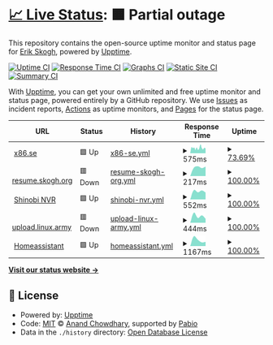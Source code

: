 # [📈 Live Status](https://status.x86.se): <!--live status--> **🟧 Partial outage**

This repository contains the open-source uptime monitor and status page for [Erik Skogh](https://status.x86.se), powered by [Upptime](https://github.com/upptime/upptime).

[![Uptime CI](https://github.com/eskogh/upptime/workflows/Uptime%20CI/badge.svg)](https://github.com/eskogh/upptime/actions?query=workflow%3A%22Uptime+CI%22)
[![Response Time CI](https://github.com/eskogh/upptime/workflows/Response%20Time%20CI/badge.svg)](https://github.com/eskogh/upptime/actions?query=workflow%3A%22Response+Time+CI%22)
[![Graphs CI](https://github.com/eskogh/upptime/workflows/Graphs%20CI/badge.svg)](https://github.com/eskogh/upptime/actions?query=workflow%3A%22Graphs+CI%22)
[![Static Site CI](https://github.com/eskogh/upptime/workflows/Static%20Site%20CI/badge.svg)](https://github.com/eskogh/upptime/actions?query=workflow%3A%22Static+Site+CI%22)
[![Summary CI](https://github.com/eskogh/upptime/workflows/Summary%20CI/badge.svg)](https://github.com/eskogh/upptime/actions?query=workflow%3A%22Summary+CI%22)

With [Upptime](https://upptime.js.org), you can get your own unlimited and free uptime monitor and status page, powered entirely by a GitHub repository. We use [Issues](https://github.com/eskogh/upptime/issues) as incident reports, [Actions](https://github.com/eskogh/upptime/actions) as uptime monitors, and [Pages](https://status.x86.se) for the status page.

<!--start: status pages-->
<!-- This summary is generated by Upptime (https://github.com/upptime/upptime) -->
<!-- Do not edit this manually, your changes will be overwritten -->
<!-- prettier-ignore -->
| URL | Status | History | Response Time | Uptime |
| --- | ------ | ------- | ------------- | ------ |
| <img alt="" src="https://icons.duckduckgo.com/ip3/x86.se.ico" height="13"> [x86.se](https://x86.se/) | 🟩 Up | [x86-se.yml](https://github.com/eskogh/upptime/commits/HEAD/history/x86-se.yml) | <details><summary><img alt="Response time graph" src="./graphs/x86-se/response-time-week.png" height="20"> 575ms</summary><br><a href="https://status.x86.se/history/x86-se"><img alt="Response time 575" src="https://img.shields.io/endpoint?url=https%3A%2F%2Fraw.githubusercontent.com%2Feskogh%2Fupptime%2FHEAD%2Fapi%2Fx86-se%2Fresponse-time.json"></a><br><a href="https://status.x86.se/history/x86-se"><img alt="24-hour response time 559" src="https://img.shields.io/endpoint?url=https%3A%2F%2Fraw.githubusercontent.com%2Feskogh%2Fupptime%2FHEAD%2Fapi%2Fx86-se%2Fresponse-time-day.json"></a><br><a href="https://status.x86.se/history/x86-se"><img alt="7-day response time 575" src="https://img.shields.io/endpoint?url=https%3A%2F%2Fraw.githubusercontent.com%2Feskogh%2Fupptime%2FHEAD%2Fapi%2Fx86-se%2Fresponse-time-week.json"></a><br><a href="https://status.x86.se/history/x86-se"><img alt="30-day response time 575" src="https://img.shields.io/endpoint?url=https%3A%2F%2Fraw.githubusercontent.com%2Feskogh%2Fupptime%2FHEAD%2Fapi%2Fx86-se%2Fresponse-time-month.json"></a><br><a href="https://status.x86.se/history/x86-se"><img alt="1-year response time 575" src="https://img.shields.io/endpoint?url=https%3A%2F%2Fraw.githubusercontent.com%2Feskogh%2Fupptime%2FHEAD%2Fapi%2Fx86-se%2Fresponse-time-year.json"></a></details> | <details><summary><a href="https://status.x86.se/history/x86-se">73.69%</a></summary><a href="https://status.x86.se/history/x86-se"><img alt="All-time uptime 73.69%" src="https://img.shields.io/endpoint?url=https%3A%2F%2Fraw.githubusercontent.com%2Feskogh%2Fupptime%2FHEAD%2Fapi%2Fx86-se%2Fuptime.json"></a><br><a href="https://status.x86.se/history/x86-se"><img alt="24-hour uptime 6.37%" src="https://img.shields.io/endpoint?url=https%3A%2F%2Fraw.githubusercontent.com%2Feskogh%2Fupptime%2FHEAD%2Fapi%2Fx86-se%2Fuptime-day.json"></a><br><a href="https://status.x86.se/history/x86-se"><img alt="7-day uptime 73.69%" src="https://img.shields.io/endpoint?url=https%3A%2F%2Fraw.githubusercontent.com%2Feskogh%2Fupptime%2FHEAD%2Fapi%2Fx86-se%2Fuptime-week.json"></a><br><a href="https://status.x86.se/history/x86-se"><img alt="30-day uptime 73.69%" src="https://img.shields.io/endpoint?url=https%3A%2F%2Fraw.githubusercontent.com%2Feskogh%2Fupptime%2FHEAD%2Fapi%2Fx86-se%2Fuptime-month.json"></a><br><a href="https://status.x86.se/history/x86-se"><img alt="1-year uptime 73.69%" src="https://img.shields.io/endpoint?url=https%3A%2F%2Fraw.githubusercontent.com%2Feskogh%2Fupptime%2FHEAD%2Fapi%2Fx86-se%2Fuptime-year.json"></a></details>
| <img alt="" src="https://icons.duckduckgo.com/ip3/resume.skogh.org.ico" height="13"> [resume.skogh.org](https://resume.skogh.org/upptime-health) | 🟥 Down | [resume-skogh-org.yml](https://github.com/eskogh/upptime/commits/HEAD/history/resume-skogh-org.yml) | <details><summary><img alt="Response time graph" src="./graphs/resume-skogh-org/response-time-week.png" height="20"> 217ms</summary><br><a href="https://status.x86.se/history/resume-skogh-org"><img alt="Response time 217" src="https://img.shields.io/endpoint?url=https%3A%2F%2Fraw.githubusercontent.com%2Feskogh%2Fupptime%2FHEAD%2Fapi%2Fresume-skogh-org%2Fresponse-time.json"></a><br><a href="https://status.x86.se/history/resume-skogh-org"><img alt="24-hour response time 229" src="https://img.shields.io/endpoint?url=https%3A%2F%2Fraw.githubusercontent.com%2Feskogh%2Fupptime%2FHEAD%2Fapi%2Fresume-skogh-org%2Fresponse-time-day.json"></a><br><a href="https://status.x86.se/history/resume-skogh-org"><img alt="7-day response time 217" src="https://img.shields.io/endpoint?url=https%3A%2F%2Fraw.githubusercontent.com%2Feskogh%2Fupptime%2FHEAD%2Fapi%2Fresume-skogh-org%2Fresponse-time-week.json"></a><br><a href="https://status.x86.se/history/resume-skogh-org"><img alt="30-day response time 217" src="https://img.shields.io/endpoint?url=https%3A%2F%2Fraw.githubusercontent.com%2Feskogh%2Fupptime%2FHEAD%2Fapi%2Fresume-skogh-org%2Fresponse-time-month.json"></a><br><a href="https://status.x86.se/history/resume-skogh-org"><img alt="1-year response time 217" src="https://img.shields.io/endpoint?url=https%3A%2F%2Fraw.githubusercontent.com%2Feskogh%2Fupptime%2FHEAD%2Fapi%2Fresume-skogh-org%2Fresponse-time-year.json"></a></details> | <details><summary><a href="https://status.x86.se/history/resume-skogh-org">100.00%</a></summary><a href="https://status.x86.se/history/resume-skogh-org"><img alt="All-time uptime 100.00%" src="https://img.shields.io/endpoint?url=https%3A%2F%2Fraw.githubusercontent.com%2Feskogh%2Fupptime%2FHEAD%2Fapi%2Fresume-skogh-org%2Fuptime.json"></a><br><a href="https://status.x86.se/history/resume-skogh-org"><img alt="24-hour uptime 100.00%" src="https://img.shields.io/endpoint?url=https%3A%2F%2Fraw.githubusercontent.com%2Feskogh%2Fupptime%2FHEAD%2Fapi%2Fresume-skogh-org%2Fuptime-day.json"></a><br><a href="https://status.x86.se/history/resume-skogh-org"><img alt="7-day uptime 100.00%" src="https://img.shields.io/endpoint?url=https%3A%2F%2Fraw.githubusercontent.com%2Feskogh%2Fupptime%2FHEAD%2Fapi%2Fresume-skogh-org%2Fuptime-week.json"></a><br><a href="https://status.x86.se/history/resume-skogh-org"><img alt="30-day uptime 100.00%" src="https://img.shields.io/endpoint?url=https%3A%2F%2Fraw.githubusercontent.com%2Feskogh%2Fupptime%2FHEAD%2Fapi%2Fresume-skogh-org%2Fuptime-month.json"></a><br><a href="https://status.x86.se/history/resume-skogh-org"><img alt="1-year uptime 100.00%" src="https://img.shields.io/endpoint?url=https%3A%2F%2Fraw.githubusercontent.com%2Feskogh%2Fupptime%2FHEAD%2Fapi%2Fresume-skogh-org%2Fuptime-year.json"></a></details>
| <img alt="" src="https://icons.duckduckgo.com/ip3/nvr.x86.se.ico" height="13"> [Shinobi NVR](https://nvr.x86.se) | 🟩 Up | [shinobi-nvr.yml](https://github.com/eskogh/upptime/commits/HEAD/history/shinobi-nvr.yml) | <details><summary><img alt="Response time graph" src="./graphs/shinobi-nvr/response-time-week.png" height="20"> 552ms</summary><br><a href="https://status.x86.se/history/shinobi-nvr"><img alt="Response time 552" src="https://img.shields.io/endpoint?url=https%3A%2F%2Fraw.githubusercontent.com%2Feskogh%2Fupptime%2FHEAD%2Fapi%2Fshinobi-nvr%2Fresponse-time.json"></a><br><a href="https://status.x86.se/history/shinobi-nvr"><img alt="24-hour response time 471" src="https://img.shields.io/endpoint?url=https%3A%2F%2Fraw.githubusercontent.com%2Feskogh%2Fupptime%2FHEAD%2Fapi%2Fshinobi-nvr%2Fresponse-time-day.json"></a><br><a href="https://status.x86.se/history/shinobi-nvr"><img alt="7-day response time 552" src="https://img.shields.io/endpoint?url=https%3A%2F%2Fraw.githubusercontent.com%2Feskogh%2Fupptime%2FHEAD%2Fapi%2Fshinobi-nvr%2Fresponse-time-week.json"></a><br><a href="https://status.x86.se/history/shinobi-nvr"><img alt="30-day response time 552" src="https://img.shields.io/endpoint?url=https%3A%2F%2Fraw.githubusercontent.com%2Feskogh%2Fupptime%2FHEAD%2Fapi%2Fshinobi-nvr%2Fresponse-time-month.json"></a><br><a href="https://status.x86.se/history/shinobi-nvr"><img alt="1-year response time 552" src="https://img.shields.io/endpoint?url=https%3A%2F%2Fraw.githubusercontent.com%2Feskogh%2Fupptime%2FHEAD%2Fapi%2Fshinobi-nvr%2Fresponse-time-year.json"></a></details> | <details><summary><a href="https://status.x86.se/history/shinobi-nvr">100.00%</a></summary><a href="https://status.x86.se/history/shinobi-nvr"><img alt="All-time uptime 100.00%" src="https://img.shields.io/endpoint?url=https%3A%2F%2Fraw.githubusercontent.com%2Feskogh%2Fupptime%2FHEAD%2Fapi%2Fshinobi-nvr%2Fuptime.json"></a><br><a href="https://status.x86.se/history/shinobi-nvr"><img alt="24-hour uptime 100.00%" src="https://img.shields.io/endpoint?url=https%3A%2F%2Fraw.githubusercontent.com%2Feskogh%2Fupptime%2FHEAD%2Fapi%2Fshinobi-nvr%2Fuptime-day.json"></a><br><a href="https://status.x86.se/history/shinobi-nvr"><img alt="7-day uptime 100.00%" src="https://img.shields.io/endpoint?url=https%3A%2F%2Fraw.githubusercontent.com%2Feskogh%2Fupptime%2FHEAD%2Fapi%2Fshinobi-nvr%2Fuptime-week.json"></a><br><a href="https://status.x86.se/history/shinobi-nvr"><img alt="30-day uptime 100.00%" src="https://img.shields.io/endpoint?url=https%3A%2F%2Fraw.githubusercontent.com%2Feskogh%2Fupptime%2FHEAD%2Fapi%2Fshinobi-nvr%2Fuptime-month.json"></a><br><a href="https://status.x86.se/history/shinobi-nvr"><img alt="1-year uptime 100.00%" src="https://img.shields.io/endpoint?url=https%3A%2F%2Fraw.githubusercontent.com%2Feskogh%2Fupptime%2FHEAD%2Fapi%2Fshinobi-nvr%2Fuptime-year.json"></a></details>
| <img alt="" src="https://icons.duckduckgo.com/ip3/upload.linux.army.ico" height="13"> [upload.linux.army](https://upload.linux.army/upptime-health) | 🟥 Down | [upload-linux-army.yml](https://github.com/eskogh/upptime/commits/HEAD/history/upload-linux-army.yml) | <details><summary><img alt="Response time graph" src="./graphs/upload-linux-army/response-time-week.png" height="20"> 444ms</summary><br><a href="https://status.x86.se/history/upload-linux-army"><img alt="Response time 444" src="https://img.shields.io/endpoint?url=https%3A%2F%2Fraw.githubusercontent.com%2Feskogh%2Fupptime%2FHEAD%2Fapi%2Fupload-linux-army%2Fresponse-time.json"></a><br><a href="https://status.x86.se/history/upload-linux-army"><img alt="24-hour response time 268" src="https://img.shields.io/endpoint?url=https%3A%2F%2Fraw.githubusercontent.com%2Feskogh%2Fupptime%2FHEAD%2Fapi%2Fupload-linux-army%2Fresponse-time-day.json"></a><br><a href="https://status.x86.se/history/upload-linux-army"><img alt="7-day response time 444" src="https://img.shields.io/endpoint?url=https%3A%2F%2Fraw.githubusercontent.com%2Feskogh%2Fupptime%2FHEAD%2Fapi%2Fupload-linux-army%2Fresponse-time-week.json"></a><br><a href="https://status.x86.se/history/upload-linux-army"><img alt="30-day response time 444" src="https://img.shields.io/endpoint?url=https%3A%2F%2Fraw.githubusercontent.com%2Feskogh%2Fupptime%2FHEAD%2Fapi%2Fupload-linux-army%2Fresponse-time-month.json"></a><br><a href="https://status.x86.se/history/upload-linux-army"><img alt="1-year response time 444" src="https://img.shields.io/endpoint?url=https%3A%2F%2Fraw.githubusercontent.com%2Feskogh%2Fupptime%2FHEAD%2Fapi%2Fupload-linux-army%2Fresponse-time-year.json"></a></details> | <details><summary><a href="https://status.x86.se/history/upload-linux-army">100.00%</a></summary><a href="https://status.x86.se/history/upload-linux-army"><img alt="All-time uptime 100.00%" src="https://img.shields.io/endpoint?url=https%3A%2F%2Fraw.githubusercontent.com%2Feskogh%2Fupptime%2FHEAD%2Fapi%2Fupload-linux-army%2Fuptime.json"></a><br><a href="https://status.x86.se/history/upload-linux-army"><img alt="24-hour uptime 100.00%" src="https://img.shields.io/endpoint?url=https%3A%2F%2Fraw.githubusercontent.com%2Feskogh%2Fupptime%2FHEAD%2Fapi%2Fupload-linux-army%2Fuptime-day.json"></a><br><a href="https://status.x86.se/history/upload-linux-army"><img alt="7-day uptime 100.00%" src="https://img.shields.io/endpoint?url=https%3A%2F%2Fraw.githubusercontent.com%2Feskogh%2Fupptime%2FHEAD%2Fapi%2Fupload-linux-army%2Fuptime-week.json"></a><br><a href="https://status.x86.se/history/upload-linux-army"><img alt="30-day uptime 100.00%" src="https://img.shields.io/endpoint?url=https%3A%2F%2Fraw.githubusercontent.com%2Feskogh%2Fupptime%2FHEAD%2Fapi%2Fupload-linux-army%2Fuptime-month.json"></a><br><a href="https://status.x86.se/history/upload-linux-army"><img alt="1-year uptime 100.00%" src="https://img.shields.io/endpoint?url=https%3A%2F%2Fraw.githubusercontent.com%2Feskogh%2Fupptime%2FHEAD%2Fapi%2Fupload-linux-army%2Fuptime-year.json"></a></details>
| <img alt="" src="https://icons.duckduckgo.com/ip3/homeassistant.senate.sx.ico" height="13"> [Homeassistant](https://homeassistant.senate.sx:8123) | 🟩 Up | [homeassistant.yml](https://github.com/eskogh/upptime/commits/HEAD/history/homeassistant.yml) | <details><summary><img alt="Response time graph" src="./graphs/homeassistant/response-time-week.png" height="20"> 1167ms</summary><br><a href="https://status.x86.se/history/homeassistant"><img alt="Response time 1167" src="https://img.shields.io/endpoint?url=https%3A%2F%2Fraw.githubusercontent.com%2Feskogh%2Fupptime%2FHEAD%2Fapi%2Fhomeassistant%2Fresponse-time.json"></a><br><a href="https://status.x86.se/history/homeassistant"><img alt="24-hour response time 807" src="https://img.shields.io/endpoint?url=https%3A%2F%2Fraw.githubusercontent.com%2Feskogh%2Fupptime%2FHEAD%2Fapi%2Fhomeassistant%2Fresponse-time-day.json"></a><br><a href="https://status.x86.se/history/homeassistant"><img alt="7-day response time 1167" src="https://img.shields.io/endpoint?url=https%3A%2F%2Fraw.githubusercontent.com%2Feskogh%2Fupptime%2FHEAD%2Fapi%2Fhomeassistant%2Fresponse-time-week.json"></a><br><a href="https://status.x86.se/history/homeassistant"><img alt="30-day response time 1167" src="https://img.shields.io/endpoint?url=https%3A%2F%2Fraw.githubusercontent.com%2Feskogh%2Fupptime%2FHEAD%2Fapi%2Fhomeassistant%2Fresponse-time-month.json"></a><br><a href="https://status.x86.se/history/homeassistant"><img alt="1-year response time 1167" src="https://img.shields.io/endpoint?url=https%3A%2F%2Fraw.githubusercontent.com%2Feskogh%2Fupptime%2FHEAD%2Fapi%2Fhomeassistant%2Fresponse-time-year.json"></a></details> | <details><summary><a href="https://status.x86.se/history/homeassistant">100.00%</a></summary><a href="https://status.x86.se/history/homeassistant"><img alt="All-time uptime 100.00%" src="https://img.shields.io/endpoint?url=https%3A%2F%2Fraw.githubusercontent.com%2Feskogh%2Fupptime%2FHEAD%2Fapi%2Fhomeassistant%2Fuptime.json"></a><br><a href="https://status.x86.se/history/homeassistant"><img alt="24-hour uptime 100.00%" src="https://img.shields.io/endpoint?url=https%3A%2F%2Fraw.githubusercontent.com%2Feskogh%2Fupptime%2FHEAD%2Fapi%2Fhomeassistant%2Fuptime-day.json"></a><br><a href="https://status.x86.se/history/homeassistant"><img alt="7-day uptime 100.00%" src="https://img.shields.io/endpoint?url=https%3A%2F%2Fraw.githubusercontent.com%2Feskogh%2Fupptime%2FHEAD%2Fapi%2Fhomeassistant%2Fuptime-week.json"></a><br><a href="https://status.x86.se/history/homeassistant"><img alt="30-day uptime 100.00%" src="https://img.shields.io/endpoint?url=https%3A%2F%2Fraw.githubusercontent.com%2Feskogh%2Fupptime%2FHEAD%2Fapi%2Fhomeassistant%2Fuptime-month.json"></a><br><a href="https://status.x86.se/history/homeassistant"><img alt="1-year uptime 100.00%" src="https://img.shields.io/endpoint?url=https%3A%2F%2Fraw.githubusercontent.com%2Feskogh%2Fupptime%2FHEAD%2Fapi%2Fhomeassistant%2Fuptime-year.json"></a></details>

<!--end: status pages-->

[**Visit our status website →**](https://status.x86.se)

## 📄 License

- Powered by: [Upptime](https://github.com/upptime/upptime)
- Code: [MIT](./LICENSE) © [Anand Chowdhary](https://anandchowdhary.com), supported by [Pabio](https://pabio.com)
- Data in the `./history` directory: [Open Database License](https://opendatacommons.org/licenses/odbl/1-0/)
